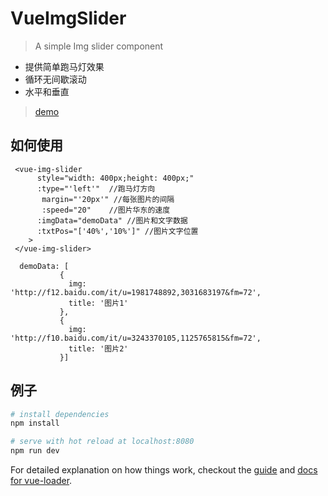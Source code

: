 # VueImgSlider

> A simple Img slider component

  - 提供简单跑马灯效果
  - 循环无间歇滚动
  - 水平和垂直


>[demo](https://hk-kevin.github.io/vueImgSlider/)

## 如何使用

```
 <vue-img-slider
      style="width: 400px;height: 400px;"
      :type="'left'"  //跑马灯方向
       margin="'20px'" //每张图片的间隔
       :speed="20"    //图片华东的速度
      :imgData="demoData" //图片和文字数据
      :txtPos="['40%','10%']" //图片文字位置
    >
 </vue-img-slider>

  demoData: [
           {
             img: 'http://f12.baidu.com/it/u=1981748892,3031683197&fm=72',
             title: '图片1'
           },
           {
             img: 'http://f10.baidu.com/it/u=3243370105,1125765815&fm=72',
             title: '图片2'
           }]
```


## 例子
``` bash
# install dependencies
npm install

# serve with hot reload at localhost:8080
npm run dev
```

For detailed explanation on how things work, checkout the [guide](http://vuejs-templates.github.io/webpack/) and [docs for vue-loader](http://vuejs.github.io/vue-loader).
